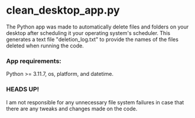 # clean_desktop_app.py
The Python app was made to automatically delete files and folders on your desktop after scheduling it your operating system's scheduler. This generates a text file "deletion_log.txt" to provide the names of the files deleted when running the code.

### App requirements:
Python >= 3.11.7, os, platform, and datetime.

### HEADS UP!
I am not responsible for any unnecessary file system failures in case that there are any tweaks and changes made on the code.
